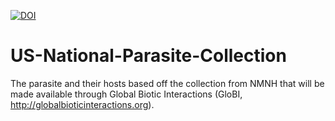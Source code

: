 [![DOI](https://zenodo.org/badge/91486839.svg)](https://zenodo.org/badge/latestdoi/91486839)

# US-National-Parasite-Collection

The parasite and their hosts based off the collection from NMNH that will be made available through Global Biotic Interactions (GloBI, http://globalbioticinteractions.org). 
